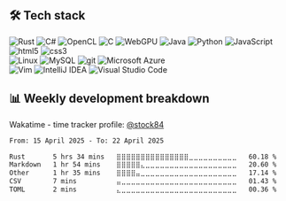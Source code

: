<!--
**Stock84-dev/Stock84-dev** is a ✨ _special_ ✨ repository because its `README.md` (this file) appears on your GitHub profile.

Here are some ideas to get you started:

- 🔭 I’m currently working on ...
- 🌱 I’m currently learning ...
- 👯 I’m looking to collaborate on ...
- 🤔 I’m looking for help with ...
- 💬 Ask me about ...
- 📫 How to reach me: ...
- 😄 Pronouns: ...
- ⚡ Fun fact: ...
-->
<h2>🛠 Tech stack</h2>
<p>
  <img alt="Rust" src="https://img.shields.io/badge/-Rust-000000?style=flat-square&logo=rust&logoColor=white" />
  <img alt="C#" src="https://img.shields.io/badge/-C%23-239120?style=flat-square&logo=c-sharp&logoColor=white" />
  <img alt="OpenCL" src="https://img.shields.io/badge/-OpenCL-000000C?style=flat-square&logo=opencl&logoColor=white" />
  <img alt="C" src="https://img.shields.io/badge/-C-00599C?style=flat-square&logo=c&logoColor=white" />
  <img alt="WebGPU" src="https://img.shields.io/badge/-WebGPU-ff952b?style=flat-square&logo=webgpu&logoColor=orange" />
  <img alt="Java" src="https://img.shields.io/badge/-Java-007396?style=flat-square&logo=java&logoColor=white" />
  <img alt="Python" src="https://img.shields.io/badge/-Python-3776AB?style=flat-square&logo=python&logoColor=white" />
  <img alt="JavaScript" src="https://img.shields.io/badge/-JavaScript-F7DF1E?style=flat-square&logo=javascript&logoColor=black" />
  
  <br />
  <img alt="html5" src="https://img.shields.io/badge/-HTML-E34F26?style=flat-square&logo=html5&logoColor=white" />
  <img alt="css3" src="https://img.shields.io/badge/-CSS-1572B6?style=flat-square&logo=css3&logoColor=white" />
  <br />
  
  <img alt="Linux" src="https://img.shields.io/badge/-Linux-FCC624?style=flat-square&logo=linux&logoColor=white" />
  <img alt="MySQL" src="https://img.shields.io/badge/-MySQL-4479A1?style=flat-square&logo=mysql&logoColor=white" />
  <img alt="git" src="https://img.shields.io/badge/-git-F05032?style=flat-square&logo=git&logoColor=white" />
  <img alt="Microsoft Azure" src="https://img.shields.io/badge/-Microsoft_Azure-0089D6?style=flat-square&logo=microsoft-azure&logoColor=white" />

  <br />
  <img alt="Vim" src="https://img.shields.io/badge/VIM-%2311AB00.svg?style=flat-square&logo=vim&logoColor=white"/>
  <img alt="IntelliJ IDEA" src="https://img.shields.io/badge/-IntelliJ%20IDEA-black?style=flat-square&logo=intellij-idea&logoColor=white" />
  <img alt="Visual Studio Code" src="https://img.shields.io/badge/-Visual%20Studio%20Code-007ACC?style=flat-square&logo=visual-studio-code&logoColor=white" />
  <br />
</p>



## 📊 Weekly development breakdown
Wakatime - time tracker profile: [@stock84](https://wakatime.com/@stock84)
<!--START_SECTION:waka-->

```txt
From: 15 April 2025 - To: 22 April 2025

Rust       5 hrs 34 mins   ⣿⣿⣿⣿⣿⣿⣿⣿⣿⣿⣿⣿⣿⣿⣿⣀⣀⣀⣀⣀⣀⣀⣀⣀⣀   60.18 %
Markdown   1 hr 54 mins    ⣿⣿⣿⣿⣿⣄⣀⣀⣀⣀⣀⣀⣀⣀⣀⣀⣀⣀⣀⣀⣀⣀⣀⣀⣀   20.60 %
Other      1 hr 35 mins    ⣿⣿⣿⣿⣤⣀⣀⣀⣀⣀⣀⣀⣀⣀⣀⣀⣀⣀⣀⣀⣀⣀⣀⣀⣀   17.14 %
CSV        7 mins          ⣤⣀⣀⣀⣀⣀⣀⣀⣀⣀⣀⣀⣀⣀⣀⣀⣀⣀⣀⣀⣀⣀⣀⣀⣀   01.43 %
TOML       2 mins          ⣄⣀⣀⣀⣀⣀⣀⣀⣀⣀⣀⣀⣀⣀⣀⣀⣀⣀⣀⣀⣀⣀⣀⣀⣀   00.36 %
```

<!--END_SECTION:waka-->
